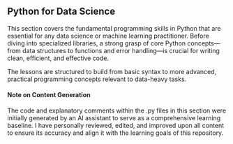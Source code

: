 ## Python for Data Science
This section covers the fundamental programming skills in Python that are essential for any data science or machine learning practitioner. Before diving into specialized libraries, a strong grasp of core Python concepts—from data structures to functions and error handling—is crucial for writing clean, efficient, and effective code.

The lessons are structured to build from basic syntax to more advanced, practical programming concepts relevant to data-heavy tasks.

#### Note on Content Generation
The code and explanatory comments within the .py files in this section were initially generated by an AI assistant to serve as a comprehensive learning baseline. I have personally reviewed, edited, and improved upon all content to ensure its accuracy and align it with the learning goals of this repository.